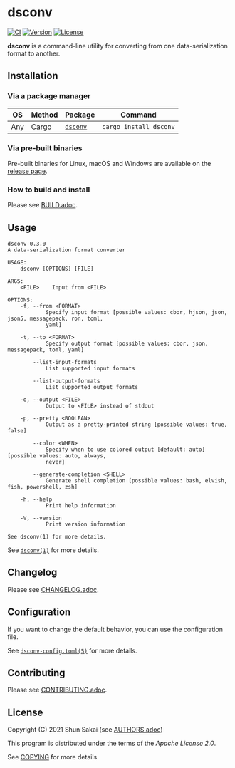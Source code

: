 # dsconv

[![CI](https://github.com/sorairolake/dsconv/workflows/CI/badge.svg)](https://github.com/sorairolake/dsconv/actions?query=workflow%3ACI)
[![Version](https://img.shields.io/crates/v/dsconv)](https://crates.io/crates/dsconv)
[![License](https://img.shields.io/crates/l/dsconv)](https://apache.org/licenses/LICENSE-2.0)

**dsconv** is a command-line utility for converting from one data-serialization
format to another.

## Installation

### Via a package manager

| OS  | Method | Package                                     | Command                |
| --- | ------ | ------------------------------------------- | ---------------------- |
| Any | Cargo  | [`dsconv`](https://crates.io/crates/dsconv) | `cargo install dsconv` |

### Via pre-built binaries

Pre-built binaries for Linux, macOS and Windows are available on the
[release page](https://github.com/sorairolake/dsconv/releases).

### How to build and install

Please see [BUILD.adoc](BUILD.adoc).

## Usage

```text
dsconv 0.3.0
A data-serialization format converter

USAGE:
    dsconv [OPTIONS] [FILE]

ARGS:
    <FILE>    Input from <FILE>

OPTIONS:
    -f, --from <FORMAT>
            Specify input format [possible values: cbor, hjson, json, json5, messagepack, ron, toml,
            yaml]

    -t, --to <FORMAT>
            Specify output format [possible values: cbor, json, messagepack, toml, yaml]

        --list-input-formats
            List supported input formats

        --list-output-formats
            List supported output formats

    -o, --output <FILE>
            Output to <FILE> instead of stdout

    -p, --pretty <BOOLEAN>
            Output as a pretty-printed string [possible values: true, false]

        --color <WHEN>
            Specify when to use colored output [default: auto] [possible values: auto, always,
            never]

        --generate-completion <SHELL>
            Generate shell completion [possible values: bash, elvish, fish, powershell, zsh]

    -h, --help
            Print help information

    -V, --version
            Print version information

See dsconv(1) for more details.
```

See [`dsconv(1)`](doc/man/man1/dsconv.1.adoc) for more details.

## Changelog

Please see [CHANGELOG.adoc](CHANGELOG.adoc).

## Configuration

If you want to change the default behavior, you can use the configuration file.

See [`dsconv-config.toml(5)`](doc/man/man5/dsconv-config.toml.5.adoc) for more
details.

## Contributing

Please see [CONTRIBUTING.adoc](CONTRIBUTING.adoc).

## License

Copyright (C) 2021 Shun Sakai (see [AUTHORS.adoc](AUTHORS.adoc))

This program is distributed under the terms of the _Apache License 2.0_.

See [COPYING](COPYING) for more details.
